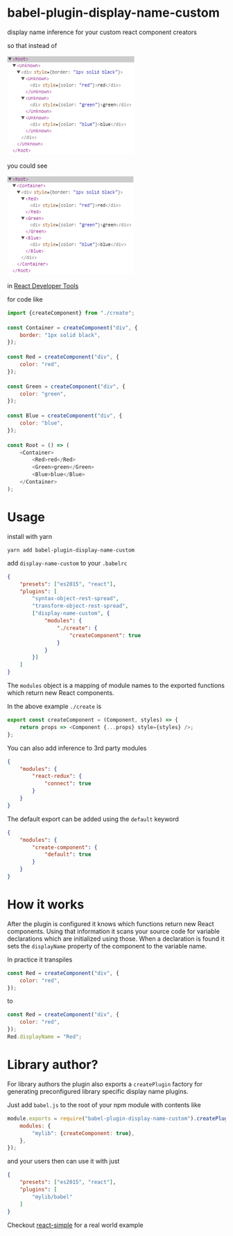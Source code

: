 # babel-plugin-display-name-custom

display name inference for your custom react component creators

so that instead of

![unknown](https://raw.githubusercontent.com/epeli/babel-plugin-display-name-custom/master/assets/unknown.png)

you could see 

![unknown](https://raw.githubusercontent.com/epeli/babel-plugin-display-name-custom/master/assets/displayname.png)

in [React Developer Tools](https://github.com/facebook/react-devtools)

for code like

```js
import {createComponent} from "./create";

const Container = createComponent("div", {
    border: "1px solid black",
});

const Red = createComponent("div", {
    color: "red",
});

const Green = createComponent("div", {
    color: "green",
});

const Blue = createComponent("div", {
    color: "blue",
});

const Root = () => (
    <Container>
        <Red>red</Red>
        <Green>green</Green>
        <Blue>blue</Blue>
    </Container>
);
```



# Usage

install with yarn

    yarn add babel-plugin-display-name-custom

add `display-name-custom` to your `.babelrc`

```json
{
    "presets": ["es2015", "react"],
    "plugins": [
        "syntax-object-rest-spread",
        "transform-object-rest-spread",
        ["display-name-custom", {
            "modules": {
                "./create": {
                    "createComponent": true
                }
            }
        }]
    ]
}
```

The `modules` object is a mapping of module names to the exported
functions which return new React components.

In the above example `./create` is

```js
export const createComponent = (Component, styles) => {
    return props => <Component {...props} style={styles} />;
};
```

You can also add inference to 3rd party modules

```json
{
    "modules": {
        "react-redux": {
            "connect": true
        }
    }
}
```

The default export can be added using the `default` keyword

```json
{
    "modules": {
        "create-component": {
            "default": true
        }
    }
}
```

# How it works

After the plugin is configured it knows which functions return new React components.
Using that information it scans your source code for variable declarations which are initialized
using those. When a declaration is found it sets the `displayName` property
of the component to the variable name.

In practice it transpiles

```js
const Red = createComponent("div", {
    color: "red",
});
```

to

```js
const Red = createComponent("div", {
    color: "red",
});
Red.displayName = "Red";
```

# Library author?

For library authors the plugin also exports a `createPlugin` factory
for generating preconfigured library specific display name plugins.

Just add `babel.js` to the root of your npm module with contents like

```js
module.exports = require("babel-plugin-display-name-custom").createPlugin({
    modules: {
        "mylib": {createComponent: true},
    },
});
```

and your users then can use it with just

```json
{
    "presets": ["es2015", "react"],
    "plugins": [
        "mylib/babel"
    ]
}
```

Checkout [react-simple][] for a real world example

[react-simple]: https://github.com/epeli/react-simple
